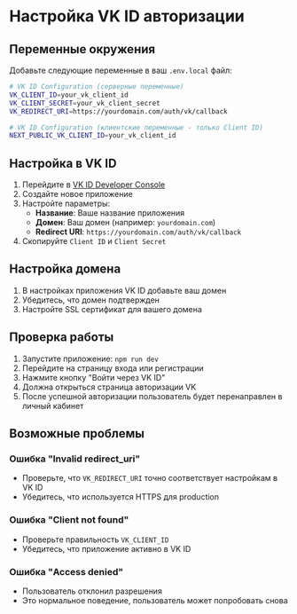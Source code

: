 # Настройка VK ID авторизации

## Переменные окружения

Добавьте следующие переменные в ваш `.env.local` файл:

```bash
# VK ID Configuration (серверные переменные)
VK_CLIENT_ID=your_vk_client_id
VK_CLIENT_SECRET=your_vk_client_secret
VK_REDIRECT_URI=https://yourdomain.com/auth/vk/callback

# VK ID Configuration (клиентские переменные - только Client ID)
NEXT_PUBLIC_VK_CLIENT_ID=your_vk_client_id
```

## Настройка в VK ID

1. Перейдите в [VK ID Developer Console](https://dev.vk.com/api/vk-id)
2. Создайте новое приложение
3. Настройте параметры:
   - **Название**: Ваше название приложения
   - **Домен**: Ваш домен (например: `yourdomain.com`)
   - **Redirect URI**: `https://yourdomain.com/auth/vk/callback`
4. Скопируйте `Client ID` и `Client Secret`

## Настройка домена

1. В настройках приложения VK ID добавьте ваш домен
2. Убедитесь, что домен подтвержден
3. Настройте SSL сертификат для вашего домена

## Проверка работы

1. Запустите приложение: `npm run dev`
2. Перейдите на страницу входа или регистрации
3. Нажмите кнопку "Войти через VK ID"
4. Должна открыться страница авторизации VK
5. После успешной авторизации пользователь будет перенаправлен в личный кабинет

## Возможные проблемы

### Ошибка "Invalid redirect_uri"
- Проверьте, что `VK_REDIRECT_URI` точно соответствует настройкам в VK ID
- Убедитесь, что используется HTTPS для production

### Ошибка "Client not found"
- Проверьте правильность `VK_CLIENT_ID`
- Убедитесь, что приложение активно в VK ID

### Ошибка "Access denied"
- Пользователь отклонил разрешения
- Это нормальное поведение, пользователь может попробовать снова
